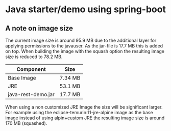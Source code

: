 # Java starter/demo using spring-boot

## A note on image size

The current image size is around 95.9 MB due to the additional layer for applying
permissions to the javauser. As the jar-file is 17.7 MB this is added on top.
When building the image with the squash option the resulting image size is reduced to 78.2 MB.


| Component           | Size |
| ------------------- | ------------- |
| Base Image          | 7.34 MB  |
| JRE                 | 53.1 MB  |
| java-rest-demo.jar  | 17.7 MB  |


When using a non customized JRE Image the size will be significant larger. For example using the eclipse-temurin:11-jre-alpine image as the base image instead of using alpin+custom JRE the resulting image size is around 170 MB (squashed).

